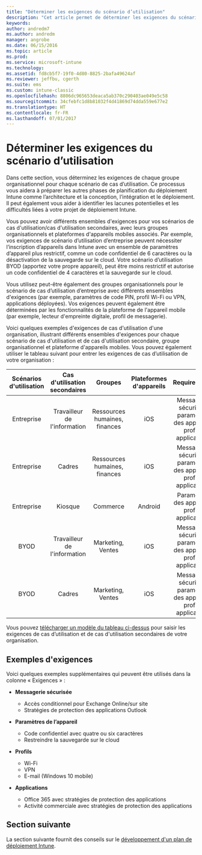 ```yaml
---
title: "Déterminer les exigences du scénario d’utilisation"
description: "Cet article permet de déterminer les exigences du scénario de cas d’utilisation et de cas d'utilisation secondaires Intune dans le cadre de l'implémentation d'un cloud Microsoft Intune uniquement."
keywords: 
author: andredm7
ms.author: andredm
manager: angrobe
ms.date: 06/15/2016
ms.topic: article
ms.prod: 
ms.service: microsoft-intune
ms.technology: 
ms.assetid: fd8cb5f7-19f0-4d80-8825-2bafa49624af
ms.reviewer: jeffbu, cgerth
ms.suite: ems
ms.custom: intune-classic
ms.openlocfilehash: 8806dc965653deaca5ab370c290403ae049e5c58
ms.sourcegitcommit: 34cfebfc1d8b81032f4d41869d74dda559e677e2
ms.translationtype: HT
ms.contentlocale: fr-FR
ms.lasthandoff: 07/01/2017
---
```

# <a name="determine-use-case-scenario-requirements"></a>Déterminer les exigences du scénario d’utilisation

Dans cette section, vous déterminez les exigences de chaque groupe organisationnel pour chaque scénario de cas d’utilisation. Ce processus vous aidera à préparer les autres phases de planification du déploiement Intune comme l’architecture et la conception, l’intégration et le déploiement. Il peut également vous aider à identifier les lacunes potentielles et les difficultés liées à votre projet de déploiement Intune.

Vous pouvez avoir différents ensembles d'exigences pour vos scénarios de cas d'utilisation/cas d'utilisation secondaires, avec leurs groupes organisationnels et plateformes d'appareils mobiles associés. Par exemple, vos exigences de scénario d’utilisation d’entreprise peuvent nécessiter l’inscription d’appareils dans Intune avec un ensemble de paramètres d’appareil plus restrictif, comme un code confidentiel de 6 caractères ou la désactivation de la sauvegarde sur le cloud. Votre scénario d’utilisation BYOD (apportez votre propre appareil), peut être moins restrictif et autorise un code confidentiel de 4 caractères et la sauvegarde sur le cloud.

Vous utilisez peut-être également des groupes organisationnels pour le scénario de cas d’utilisation d’entreprise avec différents ensembles d'exigences (par exemple, paramètres de code PIN, profil Wi-Fi ou VPN, applications déployées). Vos exigences peuvent également être déterminées par les fonctionnalités de la plateforme de l'appareil mobile (par exemple, lecteur d'empreinte digitale, profil de messagerie).

Voici quelques exemples d'exigences de cas d'utilisation d'une organisation, illustrant différents ensembles d'exigences pour chaque scénario de cas d'utilisation et de cas d'utilisation secondaire, groupe organisationnel et plateforme d'appareils mobiles. Vous pouvez également utiliser le tableau suivant pour entrer les exigences de cas d’utilisation de votre organisation :

| **Scénarios d'utilisation** | **Cas d'utilisation secondaires** | **Groupes** | **Plateformes d'appareils** | **Requirements** |
|:---:|:---:|:---:|:---:|:---:|
| Entreprise | Travailleur de l'information | Ressources humaines, finances | iOS | Messagerie sécurisée, paramètres des appareils, profils, applications |                                                          
| Entreprise | Cadres | Ressources humaines, finances | iOS | Messagerie sécurisée, paramètres des appareils, profils, applications |                                                         
| Entreprise | Kiosque | Commerce | Android | Paramètres des appareils, profils, applications |
| BYOD | Travailleur de l'information | Marketing, Ventes | iOS | Messagerie sécurisée, paramètres des appareils, profils, applications |                                                         
| BYOD | Cadres | Marketing, Ventes | iOS | Messagerie sécurisée, paramètres des appareils, profils, applications |

Vous pouvez [télécharger un modèle du tableau ci-dessus](https://gallery.technet.microsoft.com/Intune-deployment-planning-fae156c2?redir=0) pour saisir les exigences de cas d’utilisation et de cas d'utilisation secondaires de votre organisation.


## <a name="examples-of-requirements"></a>Exemples d'exigences

Voici quelques exemples supplémentaires qui peuvent être utilisés dans la colonne « Exigences » :

- **Messagerie sécurisée**
    - Accès conditionnel pour Exchange Online/sur site
    - Stratégies de protection des applications Outlook

- **Paramètres de l’appareil**
    - Code confidentiel avec quatre ou six caractères
    - Restreindre la sauvegarde sur le cloud

- **Profils**
    - Wi-Fi
    - VPN
    - E-mail (Windows 10 mobile)

- **Applications**
    - Office 365 avec stratégies de protection des applications
    - Activité commerciale avec stratégies de protection des applications

## <a name="next-section"></a>Section suivante

La section suivante fournit des conseils sur le [développement d'un plan de déploiement Intune](planning-guide-rollout-plan.md).
